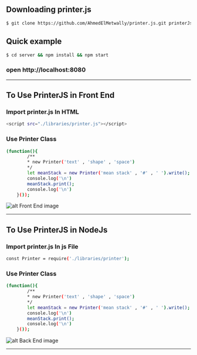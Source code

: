 ## Downloading printer.js
```bash
$ git clone https://github.com/AhmedElMetwally/printer.js.git printerJs
```
## Quick example

```bash
$ cd server && npm install && npm start
```
### open http://localhost:8080


<hr>


## To Use PrinterJS in Front End

### Import printer.js In HTML

```bash
<script src="./libraries/printer.js"></script>
```

### Use Printer Class

```bash
(function(){
        /**
        * new Printer('text' , 'shape' , 'space')
        */
        let meanStack = new Printer('mean stack' , '#' , ' ').write();
        console.log('\n')
        meanStack.print();
        console.log('\n')
    }());
```
![alt Front End image](https://i.imgur.com/YGGLvvc.png)
 
 
<hr>


## To Use PrinterJS in NodeJs

### Import printer.js In js File

```bash
const Printer = require('./libraries/printer');
```

### Use Printer Class

```bash
(function(){
        /**
        * new Printer('text' , 'shape' , 'space')
        */
        let meanStack = new Printer('mean stack' , '#' , ' ').write();
        console.log('\n')
        meanStack.print();
        console.log('\n')
    }());
```

![alt Back End image](https://i.imgur.com/bKcbw1c.png)

<hr>
 
